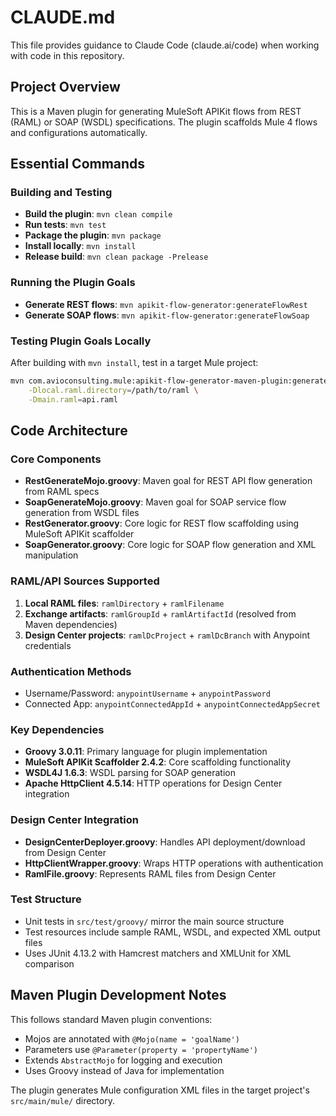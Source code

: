 # CLAUDE.md

This file provides guidance to Claude Code (claude.ai/code) when working with code in this repository.

## Project Overview

This is a Maven plugin for generating MuleSoft APIKit flows from REST (RAML) or SOAP (WSDL) specifications. The plugin scaffolds Mule 4 flows and configurations automatically.

## Essential Commands

### Building and Testing
- **Build the plugin**: `mvn clean compile`
- **Run tests**: `mvn test`
- **Package the plugin**: `mvn package`
- **Install locally**: `mvn install`
- **Release build**: `mvn clean package -Prelease`

### Running the Plugin Goals
- **Generate REST flows**: `mvn apikit-flow-generator:generateFlowRest`
- **Generate SOAP flows**: `mvn apikit-flow-generator:generateFlowSoap`

### Testing Plugin Goals Locally
After building with `mvn install`, test in a target Mule project:
```bash
mvn com.avioconsulting.mule:apikit-flow-generator-maven-plugin:generateFlowRest \
    -Dlocal.raml.directory=/path/to/raml \
    -Dmain.raml=api.raml
```

## Code Architecture

### Core Components
- **RestGenerateMojo.groovy**: Maven goal for REST API flow generation from RAML specs
- **SoapGenerateMojo.groovy**: Maven goal for SOAP service flow generation from WSDL files
- **RestGenerator.groovy**: Core logic for REST flow scaffolding using MuleSoft APIKit scaffolder
- **SoapGenerator.groovy**: Core logic for SOAP flow generation and XML manipulation

### RAML/API Sources Supported
1. **Local RAML files**: `ramlDirectory` + `ramlFilename`
2. **Exchange artifacts**: `ramlGroupId` + `ramlArtifactId` (resolved from Maven dependencies)
3. **Design Center projects**: `ramlDcProject` + `ramlDcBranch` with Anypoint credentials

### Authentication Methods
- Username/Password: `anypointUsername` + `anypointPassword`
- Connected App: `anypointConnectedAppId` + `anypointConnectedAppSecret`

### Key Dependencies
- **Groovy 3.0.11**: Primary language for plugin implementation
- **MuleSoft APIKit Scaffolder 2.4.2**: Core scaffolding functionality
- **WSDL4J 1.6.3**: WSDL parsing for SOAP generation
- **Apache HttpClient 4.5.14**: HTTP operations for Design Center integration

### Design Center Integration
- **DesignCenterDeployer.groovy**: Handles API deployment/download from Design Center
- **HttpClientWrapper.groovy**: Wraps HTTP operations with authentication
- **RamlFile.groovy**: Represents RAML files from Design Center

### Test Structure
- Unit tests in `src/test/groovy/` mirror the main source structure
- Test resources include sample RAML, WSDL, and expected XML output files
- Uses JUnit 4.13.2 with Hamcrest matchers and XMLUnit for XML comparison

## Maven Plugin Development Notes

This follows standard Maven plugin conventions:
- Mojos are annotated with `@Mojo(name = 'goalName')`
- Parameters use `@Parameter(property = 'propertyName')`
- Extends `AbstractMojo` for logging and execution
- Uses Groovy instead of Java for implementation

The plugin generates Mule configuration XML files in the target project's `src/main/mule/` directory.

